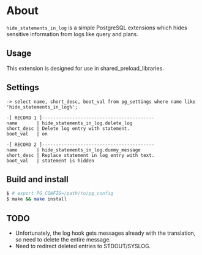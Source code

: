 # About

`hide_statements_in_log` is a simple PostgreSQL extensions which hides sensitive
information from logs like query and plans.

## Usage

This extension is designed for use in shared_preload_libraries.

## Settings

```
-> select name, short_desc, boot_val from pg_settings where name like 'hide_statements_in_log%';

-[ RECORD 1 ]-----------------------------------------
name       | hide_statements_in_log.delete_log
short_desc | Delete log entry with statement.
boot_val   | on

-[ RECORD 2 ]-----------------------------------------
name       | hide_statements_in_log.dummy_message
short_desc | Replace statement in log entry with text.
boot_val   | statement is hidden
```

## Build and install

```bash
$ # export PG_CONFIG=/path/to/pg_config
$ make && make install
```

## TODO

* Unfortunately, the log hook gets messages already with the translation, so need to delete the entire message.
* Need to redirect deleted entries to STDOUT/SYSLOG.